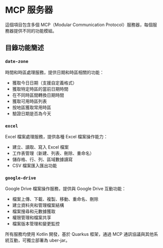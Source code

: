 # MCP 服务器

這個項目包含多個 MCP（Modular Communication Protocol）服務器，每個服務器提供不同的功能模組。

## 目錄功能簡述

### `date-zone`

時間和時區處理服務，提供日期和時區相關的功能：
- 獲取今日日期（支援自定義格式）
- 獲取特定時區的當前日期時間
- 在不同時區間轉換日期時間
- 獲取可用時區列表
- 按地區獲取常用時區
- 驗證日期是否為今天

### `excel`

Excel 檔案處理服務，提供各種 Excel 檔案操作能力：
- 建立、讀取、寫入 Excel 檔案
- 工作表管理（新建、列表、刪除、重命名）
- 儲存格、行、列、區域數據讀寫
- CSV 檔案匯入匯出功能

### `google-drive`

Google Drive 檔案操作服務，提供與 Google Drive 互動功能：
- 檔案上傳、下載、複製、移動、重命名、刪除
- 建立資料夾和管理檔案結構
- 檔案搜尋和元數據獲取
- 權限管理和檔案共享
- 檔案版本管理和變更監控

所有服務均使用 Kotlin 開發，基於 Quarkus 框架，通過 MCP 通訊協議與其他系統互動，可獨立部署為 uber-jar。
